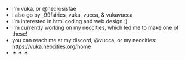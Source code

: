 - i'm vuka, or @necrosisfae
- i also go by _99fairies, vuka, vucca, & vukavucca
- i'm interested in html coding and web design :)
- i'm currently working on my neocities, which led me to make one of these!
- you can reach me at my discord, @vucca, or my neocities: https://vuka.neocities.org/home
- ✶ ✶ ✶


<!---
necrosisfae/necrosisfae is a ✨ special ✨ repository because its `README.md` (this file) appears on your GitHub profile.
You can click the Preview link to take a look at your changes.
--->
